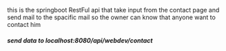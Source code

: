 this is the springboot RestFul api that take input from the contact page and send mail to the spacific mail so the owner can know that anyone want to contact him 
<h5 color="red">send data to localhost:8080/api/webdev/contact</h5>
